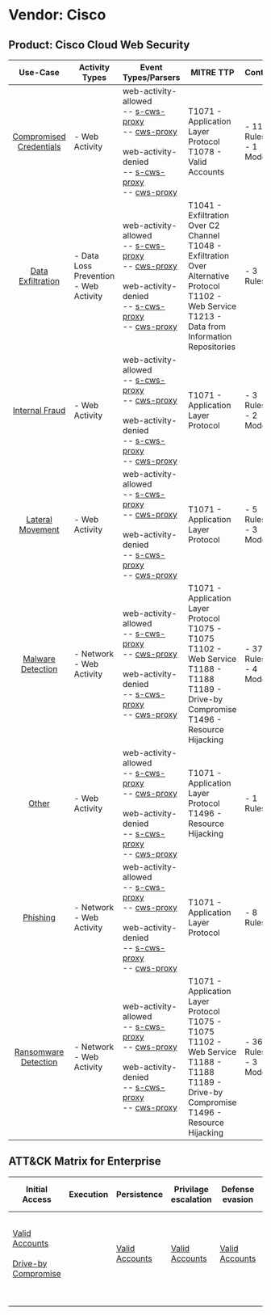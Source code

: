 Vendor: Cisco
=============
Product: Cisco Cloud Web Security
---------------------------------
|                                 Use-Case                                  | Activity Types                           | Event Types/Parsers                                                                                                                                                                                                                                                                                   | MITRE TTP                                                                                                                                                       | Content                    |
|:-------------------------------------------------------------------------:| ---------------------------------------- | ----------------------------------------------------------------------------------------------------------------------------------------------------------------------------------------------------------------------------------------------------------------------------------------------------- | --------------------------------------------------------------------------------------------------------------------------------------------------------------- | -------------------------- |
| [Compromised Credentials](../UseCases/usecase_compromised_credentials.md) | - Web Activity                           |  web-activity-allowed<br> -- [s-cws-proxy](../Parsers/parserContent_s-cws-proxy.md)<br> -- [cws-proxy](../Parsers/parserContent_cws-proxy.md)<br><br> web-activity-denied<br> -- [s-cws-proxy](../Parsers/parserContent_s-cws-proxy.md)<br> -- [cws-proxy](../Parsers/parserContent_cws-proxy.md)<br> | T1071 - Application Layer Protocol<br>T1078 - Valid Accounts<br>                                                                                                |  - 11 Rules<br> - 1 Models |
|       [Data Exfiltration](../UseCases/usecase_data_exfiltration.md)       | - Data Loss Prevention<br>- Web Activity |  web-activity-allowed<br> -- [s-cws-proxy](../Parsers/parserContent_s-cws-proxy.md)<br> -- [cws-proxy](../Parsers/parserContent_cws-proxy.md)<br><br> web-activity-denied<br> -- [s-cws-proxy](../Parsers/parserContent_s-cws-proxy.md)<br> -- [cws-proxy](../Parsers/parserContent_cws-proxy.md)<br> | T1041 - Exfiltration Over C2 Channel<br>T1048 - Exfiltration Over Alternative Protocol<br>T1102 - Web Service<br>T1213 - Data from Information Repositories<br> |  - 3 Rules<br>             |
|          [Internal Fraud](../UseCases/usecase_internal_fraud.md)          | - Web Activity                           |  web-activity-allowed<br> -- [s-cws-proxy](../Parsers/parserContent_s-cws-proxy.md)<br> -- [cws-proxy](../Parsers/parserContent_cws-proxy.md)<br><br> web-activity-denied<br> -- [s-cws-proxy](../Parsers/parserContent_s-cws-proxy.md)<br> -- [cws-proxy](../Parsers/parserContent_cws-proxy.md)<br> | T1071 - Application Layer Protocol<br>                                                                                                                          |  - 3 Rules<br> - 2 Models  |
|        [Lateral Movement](../UseCases/usecase_lateral_movement.md)        | - Web Activity                           |  web-activity-allowed<br> -- [s-cws-proxy](../Parsers/parserContent_s-cws-proxy.md)<br> -- [cws-proxy](../Parsers/parserContent_cws-proxy.md)<br><br> web-activity-denied<br> -- [s-cws-proxy](../Parsers/parserContent_s-cws-proxy.md)<br> -- [cws-proxy](../Parsers/parserContent_cws-proxy.md)<br> | T1071 - Application Layer Protocol<br>                                                                                                                          |  - 5 Rules<br> - 3 Models  |
|       [Malware Detection](../UseCases/usecase_malware_detection.md)       | - Network<br>- Web Activity              |  web-activity-allowed<br> -- [s-cws-proxy](../Parsers/parserContent_s-cws-proxy.md)<br> -- [cws-proxy](../Parsers/parserContent_cws-proxy.md)<br><br> web-activity-denied<br> -- [s-cws-proxy](../Parsers/parserContent_s-cws-proxy.md)<br> -- [cws-proxy](../Parsers/parserContent_cws-proxy.md)<br> | T1071 - Application Layer Protocol<br>T1075 - T1075<br>T1102 - Web Service<br>T1188 - T1188<br>T1189 - Drive-by Compromise<br>T1496 - Resource Hijacking<br>    |  - 37 Rules<br> - 4 Models |
|                   [Other](../UseCases/usecase_other.md)                   | - Web Activity                           |  web-activity-allowed<br> -- [s-cws-proxy](../Parsers/parserContent_s-cws-proxy.md)<br> -- [cws-proxy](../Parsers/parserContent_cws-proxy.md)<br><br> web-activity-denied<br> -- [s-cws-proxy](../Parsers/parserContent_s-cws-proxy.md)<br> -- [cws-proxy](../Parsers/parserContent_cws-proxy.md)<br> | T1071 - Application Layer Protocol<br>T1496 - Resource Hijacking<br>                                                                                            |  - 1 Rules<br>             |
|                [Phishing](../UseCases/usecase_phishing.md)                | - Network<br>- Web Activity              |  web-activity-allowed<br> -- [s-cws-proxy](../Parsers/parserContent_s-cws-proxy.md)<br> -- [cws-proxy](../Parsers/parserContent_cws-proxy.md)<br><br> web-activity-denied<br> -- [s-cws-proxy](../Parsers/parserContent_s-cws-proxy.md)<br> -- [cws-proxy](../Parsers/parserContent_cws-proxy.md)<br> | T1071 - Application Layer Protocol<br>                                                                                                                          |  - 8 Rules<br>             |
|    [Ransomware Detection](../UseCases/usecase_ransomware_detection.md)    | - Network<br>- Web Activity              |  web-activity-allowed<br> -- [s-cws-proxy](../Parsers/parserContent_s-cws-proxy.md)<br> -- [cws-proxy](../Parsers/parserContent_cws-proxy.md)<br><br> web-activity-denied<br> -- [s-cws-proxy](../Parsers/parserContent_s-cws-proxy.md)<br> -- [cws-proxy](../Parsers/parserContent_cws-proxy.md)<br> | T1071 - Application Layer Protocol<br>T1075 - T1075<br>T1102 - Web Service<br>T1188 - T1188<br>T1189 - Drive-by Compromise<br>T1496 - Resource Hijacking<br>    |  - 36 Rules<br> - 3 Models |

ATT&CK Matrix for Enterprise
----------------------------
| Initial Access                                                                                                                              | Execution | Persistence                                                         | Privilage escalation                                                | Defense evasion                                                     | Credential Access | Discovery | Lateral Movement | Collection                                                                              | Command and Control                                                                                                                             | Exfiltration                                                                                                                                                                 | Impact                                                                  |
| ------------------------------------------------------------------------------------------------------------------------------------------- | --------- | ------------------------------------------------------------------- | ------------------------------------------------------------------- | ------------------------------------------------------------------- | ----------------- | --------- | ---------------- | --------------------------------------------------------------------------------------- | ----------------------------------------------------------------------------------------------------------------------------------------------- | ---------------------------------------------------------------------------------------------------------------------------------------------------------------------------- | ----------------------------------------------------------------------- |
| [Valid Accounts](https://attack.mitre.org/techniques/T1078)<br><br>[Drive-by Compromise](https://attack.mitre.org/techniques/T1189)<br><br> |           | [Valid Accounts](https://attack.mitre.org/techniques/T1078)<br><br> | [Valid Accounts](https://attack.mitre.org/techniques/T1078)<br><br> | [Valid Accounts](https://attack.mitre.org/techniques/T1078)<br><br> |                   |           |                  | [Data from Information Repositories](https://attack.mitre.org/techniques/T1213)<br><br> | [Web Service](https://attack.mitre.org/techniques/T1102)<br><br>[Application Layer Protocol](https://attack.mitre.org/techniques/T1071)<br><br> | [Exfiltration Over Alternative Protocol](https://attack.mitre.org/techniques/T1048)<br><br>[Exfiltration Over C2 Channel](https://attack.mitre.org/techniques/T1041)<br><br> | [Resource Hijacking](https://attack.mitre.org/techniques/T1496)<br><br> |